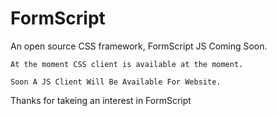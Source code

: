 # FormScript
 An open source CSS framework, FormScript JS Coming Soon.

    At the moment CSS client is available at the moment.

    Soon A JS Client Will Be Available For Website.

 Thanks for takeing an interest in FormScript
